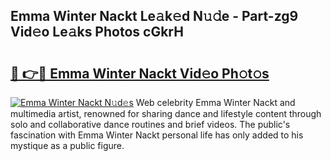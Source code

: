 ## Emma Winter Nackt Le𝚊k𝚎d N𝚞𝚍e - Part-zg9 Vid𝚎o Le𝚊ks Photos cGkrH

# <h2><a href="http://fb1nw6.evod.top/?m=Emma+Winter+Nackt">🔗 👉🔴 Emma Winter Nackt Vid𝚎o Ph𝚘t𝚘s</a></h2>

[![Emma Winter Nackt N𝚞d𝚎s](https://i.imgur.com/8V9OHl7.gif)](http://fb1nw6.evod.top/?m=Emma+Winter+Nackt)
Web celebrity Emma Winter Nackt and multimedia artist, renowned for sharing dance and lifestyle content through solo and collaborative dance routines and brief videos. The public's fascination with Emma Winter Nackt personal life has only added to his mystique as a public figure. 

